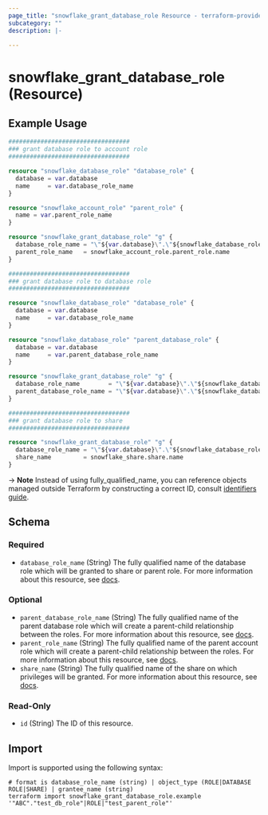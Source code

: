 ```yaml
---
page_title: "snowflake_grant_database_role Resource - terraform-provider-snowflake"
subcategory: ""
description: |-

---
```


# snowflake_grant_database_role (Resource)



## Example Usage

```terraform
##################################
### grant database role to account role
##################################

resource "snowflake_database_role" "database_role" {
  database = var.database
  name     = var.database_role_name
}

resource "snowflake_account_role" "parent_role" {
  name = var.parent_role_name
}

resource "snowflake_grant_database_role" "g" {
  database_role_name = "\"${var.database}\".\"${snowflake_database_role.database_role.name}\""
  parent_role_name   = snowflake_account_role.parent_role.name
}

##################################
### grant database role to database role
##################################

resource "snowflake_database_role" "database_role" {
  database = var.database
  name     = var.database_role_name
}

resource "snowflake_database_role" "parent_database_role" {
  database = var.database
  name     = var.parent_database_role_name
}

resource "snowflake_grant_database_role" "g" {
  database_role_name        = "\"${var.database}\".\"${snowflake_database_role.database_role.name}\""
  parent_database_role_name = "\"${var.database}\".\"${snowflake_database_role.parent_database_role.name}\""
}

##################################
### grant database role to share
##################################

resource "snowflake_grant_database_role" "g" {
  database_role_name = "\"${var.database}\".\"${snowflake_database_role.database_role.name}\""
  share_name         = snowflake_share.share.name
}
```

-> **Note** Instead of using fully_qualified_name, you can reference objects managed outside Terraform by constructing a correct ID, consult [identifiers guide](../guides/identifiers_rework_design_decisions#new-computed-fully-qualified-name-field-in-resources).
<!-- TODO(SNOW-1634854): include an example showing both methods-->

<!-- schema generated by tfplugindocs -->
## Schema

### Required

- `database_role_name` (String) The fully qualified name of the database role which will be granted to share or parent role. For more information about this resource, see [docs](./database_role).

### Optional

- `parent_database_role_name` (String) The fully qualified name of the parent database role which will create a parent-child relationship between the roles. For more information about this resource, see [docs](./database_role).
- `parent_role_name` (String) The fully qualified name of the parent account role which will create a parent-child relationship between the roles. For more information about this resource, see [docs](./account_role).
- `share_name` (String) The fully qualified name of the share on which privileges will be granted. For more information about this resource, see [docs](./share).

### Read-Only

- `id` (String) The ID of this resource.

## Import

Import is supported using the following syntax:

```shell
# format is database_role_name (string) | object_type (ROLE|DATABASE ROLE|SHARE) | grantee_name (string)
terraform import snowflake_grant_database_role.example '"ABC"."test_db_role"|ROLE|"test_parent_role"'
```
